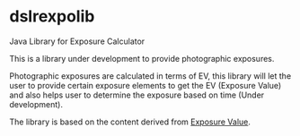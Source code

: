 # dslrexpolib
Java Library for Exposure Calculator


This is a library under development to provide photographic exposures. 

Photographic exposures are calculated in terms of EV, this library will let the user to provide certain exposure elements to get the EV (Exposure Value) and also helps user to determine the exposure based on time (Under development).

The library is based on the content derived from [Exposure Value](https://en.wikipedia.org/wiki/Exposure_value).

